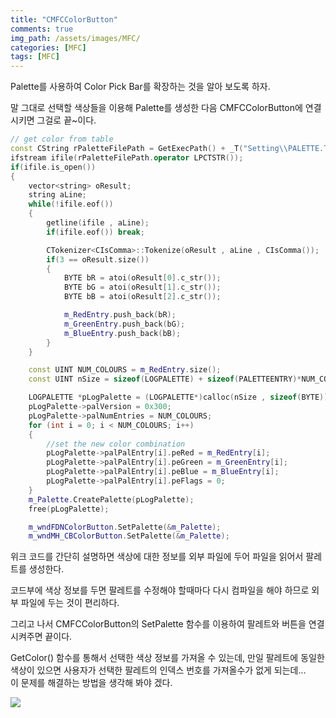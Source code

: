 ```yaml
---
title: "CMFCColorButton"
comments: true 
img_path: /assets/images/MFC/
categories: [MFC]
tags: [MFC]
---
```


Palette를 사용하여 Color Pick Bar를 확장하는 것을 알아 보도록 하자.

말 그대로 선택할 색상들을 이용해 Palette를 생성한 다음 CMFCColorButton에 연결시키면 그걸로 끝~이다.

```cpp
// get color from table
const CString rPaletteFilePath = GetExecPath() + _T("Setting\\PALETTE.TBL");
ifstream ifile(rPaletteFilePath.operator LPCTSTR());
if(ifile.is_open())
{
    vector<string> oResult;
    string aLine;
    while(!ifile.eof())
    {
        getline(ifile , aLine);
        if(ifile.eof()) break;

        CTokenizer<CIsComma>::Tokenize(oResult , aLine , CIsComma());
        if(3 == oResult.size())
        {
            BYTE bR = atoi(oResult[0].c_str());
            BYTE bG = atoi(oResult[1].c_str());
            BYTE bB = atoi(oResult[2].c_str());

            m_RedEntry.push_back(bR);
            m_GreenEntry.push_back(bG);
            m_BlueEntry.push_back(bB);
        }
    }

    const UINT NUM_COLOURS = m_RedEntry.size();
    const UINT nSize = sizeof(LOGPALETTE) + sizeof(PALETTEENTRY)*NUM_COLOURS;

    LOGPALETTE *pLogPalette = (LOGPALETTE*)calloc(nSize , sizeof(BYTE));
    pLogPalette->palVersion = 0x300;
    pLogPalette->palNumEntries = NUM_COLOURS;
    for (int i = 0; i < NUM_COLOURS; i++)
    {
        //set the new color combination
        pLogPalette->palPalEntry[i].peRed = m_RedEntry[i];
        pLogPalette->palPalEntry[i].peGreen = m_GreenEntry[i];
        pLogPalette->palPalEntry[i].peBlue = m_BlueEntry[i];
        pLogPalette->palPalEntry[i].peFlags = 0;
    }
    m_Palette.CreatePalette(pLogPalette);
    free(pLogPalette);

    m_wndFDNColorButton.SetPalette(&m_Palette);
    m_wndMH_CBColorButton.SetPalette(&m_Palette);
```

위크 코드를 간단히 설명하면 색상에 대한 정보를 외부 파일에 두어 파일을 읽어서 팔레트를 생성한다.

코드부에 색상 정보를 두면 팔레트를 수정해야 할때마다 다시 컴파일을 해야 하므로 외부 파일에 두는 것이 편리하다.


그리고 나서 CMFCColorButton의 SetPalette 함수를 이용하여 팔레트와 버튼을 연결시켜주면 끝이다.

GetColor() 함수를 통해서 선택한 색상 정보를 가져올 수 있는데, 만일 팔레트에 동일한 색상이 있으면 사용자가 선택한 팔레트의 인덱스 번호를 가져올수가 없게 되는데...\
이 문제를 해결하는 방법을 생각해 봐야 겠다.

![](2010-04-13-1.jpg)
